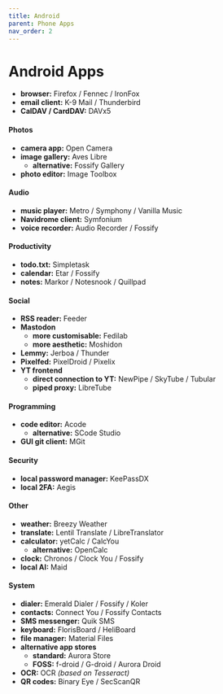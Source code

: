 ```yaml
---
title: Android
parent: Phone Apps
nav_order: 2
---
```

# Android Apps

- **browser:** Firefox / Fennec / IronFox
- **email client:** K-9 Mail / Thunderbird
- **CalDAV / CardDAV:** DAVx5

#### Photos

- **camera app:** Open Camera
- **image gallery:** Aves Libre
	- **alternative:** Fossify Gallery
- **photo editor:** Image Toolbox

#### Audio

- **music player:** Metro / Symphony / Vanilla Music
- **Navidrome client:** Symfonium
- **voice recorder:** Audio Recorder / Fossify

#### Productivity

- **todo.txt:** Simpletask
- **calendar:** Etar / Fossify
- **notes:** Markor / Notesnook / Quillpad

#### Social

- **RSS reader:** Feeder
- **Mastodon** 
	- **more customisable:** Fedilab
	- **more aesthetic:** Moshidon
- **Lemmy:** Jerboa / Thunder
- **Pixelfed:** PixelDroid / Pixelix
- **YT frontend** 
	- **direct connection to YT:** NewPipe / SkyTube / Tubular
	- **piped proxy:** LibreTube

#### Programming

- **code editor:** Acode
	- **alternative:** SCode Studio
- **GUI git client:** MGit

#### Security

- **local password manager:** KeePassDX
- **local 2FA:** Aegis

#### Other

- **weather:** Breezy Weather
- **translate:** Lentil Translate / LibreTranslator
- **calculator:** yetCalc / CalcYou
	- **alternative:** OpenCalc
- **clock:** Chronos / Clock You / Fossify
- **local AI:** Maid

#### System

- **dialer:** Emerald Dialer / Fossify / Koler
- **contacts:** Connect You / Fossify Contacts
- **SMS messenger:** Quik SMS
- **keyboard:** FlorisBoard / HeliBoard
- **file manager:** Material Files
- **alternative app stores** 
	- **standard:** Aurora Store
	- **FOSS:** f-droid / G-droid / Aurora Droid
- **OCR:** OCR *(based on Tesseract)*
- **QR codes:** Binary Eye / SecScanQR
